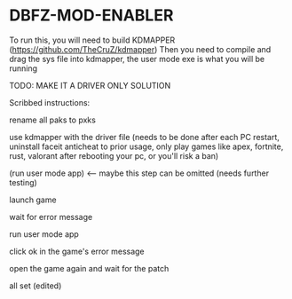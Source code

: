 # DBFZ-MOD-ENABLER

To run this, you will need to build KDMAPPER (https://github.com/TheCruZ/kdmapper)
Then you need to compile and drag the sys file into kdmapper, the user mode exe is what you will be running

TODO: MAKE IT A DRIVER ONLY SOLUTION

Scribbed instructions:

rename all paks to pxks

use kdmapper with the driver file (needs to be done after each PC restart, uninstall faceit anticheat to prior usage, only play games like apex, fortnite, rust, valorant after rebooting your pc, or you'll risk a ban)

(run user mode app) <-- maybe this step can be omitted (needs further testing)

launch game

wait for error message

run user mode app

click ok in the game's error message

open the game again and wait for the patch

all set (edited)

